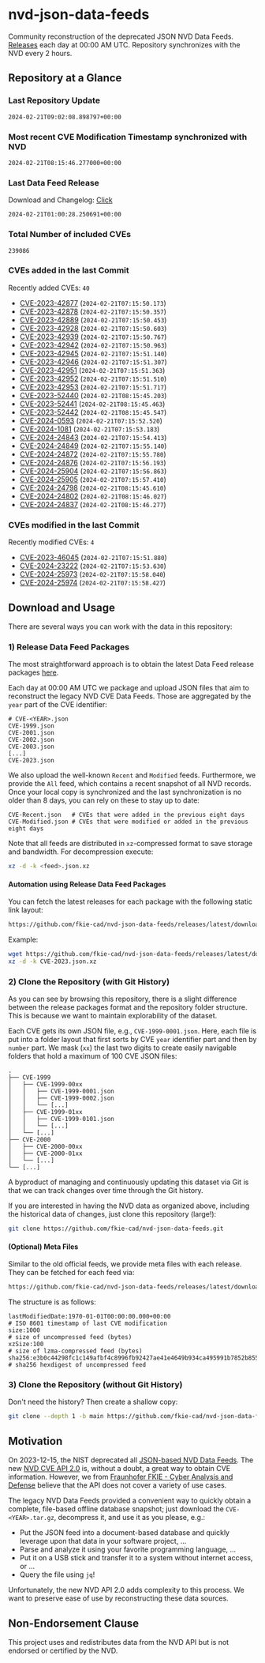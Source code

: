 # nvd-json-data-feeds

Community reconstruction of the deprecated JSON NVD Data Feeds. 
[Releases](https://github.com/fkie-cad/nvd-json-data-feeds/releases/latest) each day at 00:00 AM UTC.
Repository synchronizes with the NVD every 2 hours.

## Repository at a Glance

### Last Repository Update

```plain
2024-02-21T09:02:08.898797+00:00
```

### Most recent CVE Modification Timestamp synchronized with NVD

```plain
2024-02-21T08:15:46.277000+00:00
```

### Last Data Feed Release

Download and Changelog: [Click](https://github.com/fkie-cad/nvd-json-data-feeds/releases/latest)

```plain
2024-02-21T01:00:28.250691+00:00
```

### Total Number of included CVEs

```plain
239086
```

### CVEs added in the last Commit

Recently added CVEs: `40`

* [CVE-2023-42877](CVE-2023/CVE-2023-428xx/CVE-2023-42877.json) (`2024-02-21T07:15:50.173`)
* [CVE-2023-42878](CVE-2023/CVE-2023-428xx/CVE-2023-42878.json) (`2024-02-21T07:15:50.357`)
* [CVE-2023-42889](CVE-2023/CVE-2023-428xx/CVE-2023-42889.json) (`2024-02-21T07:15:50.453`)
* [CVE-2023-42928](CVE-2023/CVE-2023-429xx/CVE-2023-42928.json) (`2024-02-21T07:15:50.603`)
* [CVE-2023-42939](CVE-2023/CVE-2023-429xx/CVE-2023-42939.json) (`2024-02-21T07:15:50.767`)
* [CVE-2023-42942](CVE-2023/CVE-2023-429xx/CVE-2023-42942.json) (`2024-02-21T07:15:50.963`)
* [CVE-2023-42945](CVE-2023/CVE-2023-429xx/CVE-2023-42945.json) (`2024-02-21T07:15:51.140`)
* [CVE-2023-42946](CVE-2023/CVE-2023-429xx/CVE-2023-42946.json) (`2024-02-21T07:15:51.307`)
* [CVE-2023-42951](CVE-2023/CVE-2023-429xx/CVE-2023-42951.json) (`2024-02-21T07:15:51.363`)
* [CVE-2023-42952](CVE-2023/CVE-2023-429xx/CVE-2023-42952.json) (`2024-02-21T07:15:51.510`)
* [CVE-2023-42953](CVE-2023/CVE-2023-429xx/CVE-2023-42953.json) (`2024-02-21T07:15:51.717`)
* [CVE-2023-52440](CVE-2023/CVE-2023-524xx/CVE-2023-52440.json) (`2024-02-21T08:15:45.203`)
* [CVE-2023-52441](CVE-2023/CVE-2023-524xx/CVE-2023-52441.json) (`2024-02-21T08:15:45.463`)
* [CVE-2023-52442](CVE-2023/CVE-2023-524xx/CVE-2023-52442.json) (`2024-02-21T08:15:45.547`)
* [CVE-2024-0593](CVE-2024/CVE-2024-05xx/CVE-2024-0593.json) (`2024-02-21T07:15:52.520`)
* [CVE-2024-1081](CVE-2024/CVE-2024-10xx/CVE-2024-1081.json) (`2024-02-21T07:15:53.183`)
* [CVE-2024-24843](CVE-2024/CVE-2024-248xx/CVE-2024-24843.json) (`2024-02-21T07:15:54.413`)
* [CVE-2024-24849](CVE-2024/CVE-2024-248xx/CVE-2024-24849.json) (`2024-02-21T07:15:55.140`)
* [CVE-2024-24872](CVE-2024/CVE-2024-248xx/CVE-2024-24872.json) (`2024-02-21T07:15:55.780`)
* [CVE-2024-24876](CVE-2024/CVE-2024-248xx/CVE-2024-24876.json) (`2024-02-21T07:15:56.193`)
* [CVE-2024-25904](CVE-2024/CVE-2024-259xx/CVE-2024-25904.json) (`2024-02-21T07:15:56.863`)
* [CVE-2024-25905](CVE-2024/CVE-2024-259xx/CVE-2024-25905.json) (`2024-02-21T07:15:57.410`)
* [CVE-2024-24798](CVE-2024/CVE-2024-247xx/CVE-2024-24798.json) (`2024-02-21T08:15:45.610`)
* [CVE-2024-24802](CVE-2024/CVE-2024-248xx/CVE-2024-24802.json) (`2024-02-21T08:15:46.027`)
* [CVE-2024-24837](CVE-2024/CVE-2024-248xx/CVE-2024-24837.json) (`2024-02-21T08:15:46.277`)


### CVEs modified in the last Commit

Recently modified CVEs: `4`

* [CVE-2023-46045](CVE-2023/CVE-2023-460xx/CVE-2023-46045.json) (`2024-02-21T07:15:51.880`)
* [CVE-2024-23222](CVE-2024/CVE-2024-232xx/CVE-2024-23222.json) (`2024-02-21T07:15:53.630`)
* [CVE-2024-25973](CVE-2024/CVE-2024-259xx/CVE-2024-25973.json) (`2024-02-21T07:15:58.040`)
* [CVE-2024-25974](CVE-2024/CVE-2024-259xx/CVE-2024-25974.json) (`2024-02-21T07:15:58.427`)


## Download and Usage

There are several ways you can work with the data in this repository:

### 1) Release Data Feed Packages

The most straightforward approach is to obtain the latest Data Feed release packages [here](https://github.com/fkie-cad/nvd-json-data-feeds/releases/latest).

Each day at 00:00 AM UTC we package and upload JSON files that aim to reconstruct the legacy NVD CVE Data Feeds.
Those are aggregated by the `year` part of the CVE identifier:

```
# CVE-<YEAR>.json
CVE-1999.json
CVE-2001.json
CVE-2002.json
CVE-2003.json
[...]
CVE-2023.json
```

We also upload the well-known `Recent` and `Modified` feeds.
Furthermore, we provide the `All` feed, which contains a recent snapshot of all NVD records.
Once your local copy is synchronized and the last synchronization is no older than 8 days, you can rely on these to stay up to date:

```plain
CVE-Recent.json   # CVEs that were added in the previous eight days
CVE-Modified.json # CVEs that were modified or added in the previous eight days
```

Note that all feeds are distributed in `xz`-compressed format to save storage and bandwidth.
For decompression execute:

```sh
xz -d -k <feed>.json.xz
```


#### Automation using Release Data Feed Packages

You can fetch the latest releases for each package with the following static link layout:

```sh
https://github.com/fkie-cad/nvd-json-data-feeds/releases/latest/download/CVE-<YEAR>.json.xz
```

Example:

```sh
wget https://github.com/fkie-cad/nvd-json-data-feeds/releases/latest/download/CVE-2023.json.xz
xz -d -k CVE-2023.json.xz
```



### 2) Clone the Repository (with Git History)

As you can see by browsing this repository, there is a slight difference between the release packages format and the repository folder structure.
This is because we want to maintain explorability of the dataset.

Each CVE gets its own JSON file, e.g., `CVE-1999-0001.json`.
Here, each file is put into a folder layout that first sorts by CVE `year` identifier part and then by `number` part.
We mask (`xx`) the last two digits to create easily navigable folders that hold a maximum of 100 CVE JSON files:

```plain
.
├── CVE-1999
│   ├── CVE-1999-00xx
│   │   ├── CVE-1999-0001.json
│   │   ├── CVE-1999-0002.json
│   │   └── [...]
│   ├── CVE-1999-01xx
│   │   ├── CVE-1999-0101.json
│   │   └── [...]
│   └── [...]
├── CVE-2000
│   ├── CVE-2000-00xx
│   ├── CVE-2000-01xx
│   └── [...]
└── [...]
```

A byproduct of managing and continuously updating this dataset via Git is that we can track changes over time through the Git history.

If you are interested in having the NVD data as organized above, including the historical data of changes, just clone this repository (large!):

```sh
git clone https://github.com/fkie-cad/nvd-json-data-feeds.git
```

#### (Optional) Meta Files

Similar to the old official feeds, we provide meta files with each release. They can be fetched for each feed via:

```sh
https://github.com/fkie-cad/nvd-json-data-feeds/releases/latest/download/CVE-<YEAR>.meta
```

The structure is as follows:

```plain
lastModifiedDate:1970-01-01T00:00:00.000+00:00                          # ISO 8601 timestamp of last CVE modification
size:1000                                                               # size of uncompressed feed (bytes)
xzSize:100                                                              # size of lzma-compressed feed (bytes)
sha256:e3b0c44298fc1c149afbf4c8996fb92427ae41e4649b934ca495991b7852b855 # sha256 hexdigest of uncompressed feed
```


### 3) Clone the Repository (without Git History)

Don't need the history? Then create a shallow copy:

```sh
git clone --depth 1 -b main https://github.com/fkie-cad/nvd-json-data-feeds.git
```

## Motivation

On 2023-12-15, the NIST deprecated all [JSON-based NVD Data Feeds](https://nvd.nist.gov/vuln/data-feeds#divRetirementBanner-1).
The new [NVD CVE API 2.0](https://nvd.nist.gov/developers/vulnerabilities) is, without a doubt, a great way to obtain CVE information.
However, we from [Fraunhofer FKIE - Cyber Analysis and Defense](https://www.fkie.fraunhofer.de/en/departments/cad.html) believe that the API does not cover a variety of use cases.

The legacy NVD Data Feeds provided a convenient way to quickly obtain a complete, file-based offline database snapshot; just download the `CVE-<YEAR>.tar.gz`, decompress it, and use it as you please, e.g.:

* Put the JSON feed into a document-based database and quickly leverage upon that data in your software project, ...
* Parse and analyze it using your favorite programming language, ...
* Put it on a USB stick and transfer it to a system without internet access, or ...
* Query the file using `jq`!

Unfortunately, the new NVD API 2.0 adds complexity to this process.
We want to preserve ease of use by reconstructing these data sources.

## Non-Endorsement Clause

This project uses and redistributes data from the NVD API but is not endorsed or certified by the NVD.